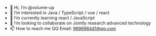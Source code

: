 - 👋 Hi, I’m @volume-up
- 👀 I’m interested in Java / TypeScript / vue / react
- 🌱 I’m currently learning react / JavaScript
- 💞️ I’m looking to collaborate on Jointly research advanced technology
- 📫 How to reach me QQ Email: 969698441@qq.com
